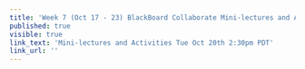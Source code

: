 ```yaml
---
title: 'Week 7 (Oct 17 - 23) BlackBoard Collaborate Mini-lectures and Activities'
published: true
visible: true
link_text: 'Mini-lectures and Activities Tue Oct 20th 2:30pm PDT'
link_url: ''
---
```


